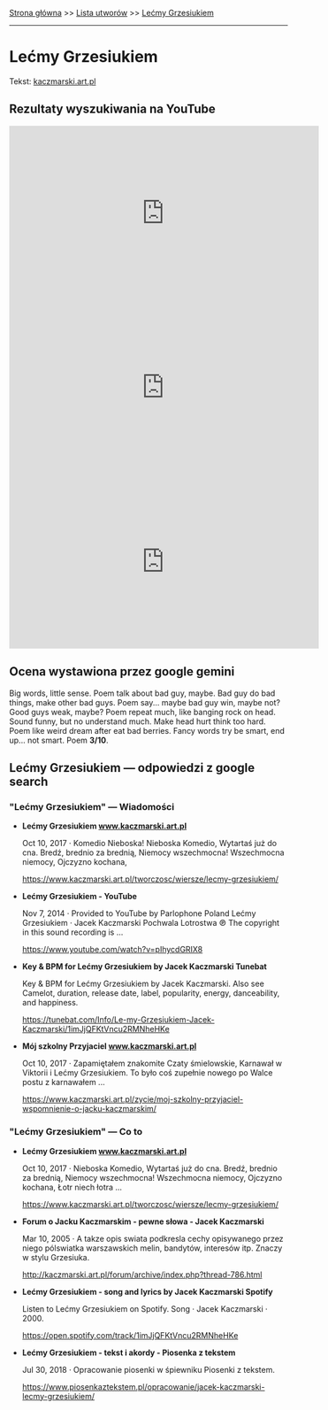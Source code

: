 [Strona główna](../index.md) >> [Lista utworów](../list.md) >> [Lećmy Grzesiukiem](255.md)

---

# Lećmy Grzesiukiem

Tekst: [kaczmarski.art.pl](https://www.kaczmarski.art.pl/tworczosc/wiersze/lecmy-grzesiukiem/)

## Rezultaty wyszukiwania na YouTube

<iframe width="560" height="315" src="https://www.youtube.com/embed/dUOJ_xKcyTA?si=IdontcarewhotheIRSsendsImnotpayingtaxes" title="YouTube video player" frameborder="0" allow="accelerometer; autoplay; clipboard-write; encrypted-media; gyroscope; picture-in-picture; web-share" referrerpolicy="strict-origin-when-cross-origin" allowfullscreen></iframe>

<iframe width="560" height="315" src="https://www.youtube.com/embed/NTNcxGVgn9I?si=IdontcarewhotheIRSsendsImnotpayingtaxes" title="YouTube video player" frameborder="0" allow="accelerometer; autoplay; clipboard-write; encrypted-media; gyroscope; picture-in-picture; web-share" referrerpolicy="strict-origin-when-cross-origin" allowfullscreen></iframe>

<iframe width="560" height="315" src="https://www.youtube.com/embed/_HXY43uPsEE?si=IdontcarewhotheIRSsendsImnotpayingtaxes" title="YouTube video player" frameborder="0" allow="accelerometer; autoplay; clipboard-write; encrypted-media; gyroscope; picture-in-picture; web-share" referrerpolicy="strict-origin-when-cross-origin" allowfullscreen></iframe>

## Ocena wystawiona przez google gemini

Big words, little sense. Poem talk about bad guy, maybe. Bad guy do bad things, make other bad guys. Poem say... maybe bad guy win, maybe not? Good guys weak, maybe? Poem repeat much, like banging rock on head. Sound funny, but no understand much. Make head hurt think too hard. Poem like weird dream after eat bad berries. Fancy words try be smart, end up... not smart. Poem **3/10**.


## Lećmy Grzesiukiem — odpowiedzi z google search

### "Lećmy Grzesiukiem" — Wiadomości

- **Lećmy Grzesiukiem www.kaczmarski.art.pl**

    Oct 10, 2017  ·  Komedio Nieboska! Nieboska Komedio, Wytartaś już do cna. Bredź, brednio za brednią, Niemocy wszechmocna! Wszechmocna niemocy, Ojczyzno kochana, 

   <https://www.kaczmarski.art.pl/tworczosc/wiersze/lecmy-grzesiukiem/>
- **Lećmy Grzesiukiem - YouTube**

    Nov 7, 2014  ·  Provided to YouTube by Parlophone Poland Lećmy Grzesiukiem · Jacek Kaczmarski Pochwala Lotrostwa ℗ The copyright in this sound recording is ... 

   <https://www.youtube.com/watch?v=pIhycdGRIX8>
- **Key & BPM for Lećmy Grzesiukiem by Jacek Kaczmarski  Tunebat**

    Key & BPM for Lećmy Grzesiukiem by Jacek Kaczmarski. Also see Camelot, duration, release date, label, popularity, energy, danceability, and happiness. 

   <https://tunebat.com/Info/Le-my-Grzesiukiem-Jacek-Kaczmarski/1imJjQFKtVncu2RMNheHKe>
- **Mój szkolny Przyjaciel www.kaczmarski.art.pl**

    Oct 10, 2017  ·  Zapamiętałem znakomite Czaty śmielowskie, Karnawał w Viktorii i Lećmy Grzesiukiem. To było coś zupełnie nowego po Walce postu z karnawałem ... 

   <https://www.kaczmarski.art.pl/zycie/moj-szkolny-przyjaciel-wspomnienie-o-jacku-kaczmarskim/>

### "Lećmy Grzesiukiem" — Co to

- **Lećmy Grzesiukiem www.kaczmarski.art.pl**

    Oct 10, 2017  ·  Nieboska Komedio, Wytartaś już do cna. Bredź, brednio za brednią, Niemocy wszechmocna! Wszechmocna niemocy, Ojczyzno kochana, Łotr niech łotra ... 

   <https://www.kaczmarski.art.pl/tworczosc/wiersze/lecmy-grzesiukiem/>
- **Forum o Jacku Kaczmarskim - pewne słowa - Jacek Kaczmarski**

    Mar 10, 2005  ·  A takze opis swiata podkresla cechy opisywanego przez niego pólswiatka warszawskich melin, bandytów, interesów itp. Znaczy w stylu Grzesiuka. 

   <http://kaczmarski.art.pl/forum/archive/index.php?thread-786.html>
- **Lećmy Grzesiukiem - song and lyrics by Jacek Kaczmarski  Spotify**

    Listen to Lećmy Grzesiukiem on Spotify. Song · Jacek Kaczmarski · 2000. 

   <https://open.spotify.com/track/1imJjQFKtVncu2RMNheHKe>
- **Lećmy Grzesiukiem - tekst i akordy - Piosenka z tekstem**

    Jul 30, 2018  ·  Opracowanie piosenki w śpiewniku Piosenki z tekstem. 

   <https://www.piosenkaztekstem.pl/opracowanie/jacek-kaczmarski-lecmy-grzesiukiem/>

